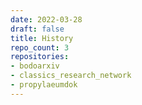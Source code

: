 ```yaml
---
date: 2022-03-28
draft: false
title: History
repo_count: 3
repositories:
- bodoarxiv
- classics_research_network
- propylaeumdok
---
```



